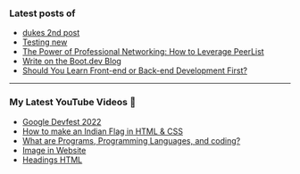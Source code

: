 ### Latest posts of 
<!-- BLOG-POST-LIST:START -->
- [dukes 2nd post](https://blog.codersalman.live/dukes-2nd-post)
- [Testing new](https://blog.codersalman.live/testing-new)
- [The Power of Professional Networking: How to Leverage PeerList](https://blog.codersalman.live/the-power-of-professional-networking-how-to-leverage-peerlist-1)
- [Write on the Boot.dev Blog](https://blog.codersalman.live/write-on-the-bootdev-blog-1)
- [Should You Learn Front-end or Back-end Development First?](https://blog.codersalman.live/should-you-learn-front-end-or-back-end-development-first-1)
<!-- BLOG-POST-LIST:END -->

<hr>

### My Latest YouTube Videos 🌱
<!-- YOUTUBE:START -->
- [Google Devfest 2022 ](https://www.youtube.com/watch?v=u_wWOf0LUxk)
- [How to make an Indian Flag in HTML &amp; CSS ](https://www.youtube.com/watch?v=5IxQYP8xTIE)
- [What are  Programs, Programming Languages, and coding? ](https://www.youtube.com/watch?v=9_b_2HpqasE)
- [Image in Website ](https://www.youtube.com/watch?v=g2bmNTShT-Q)
- [Headings HTML ](https://www.youtube.com/watch?v=YCgJBxAvboA)
<!-- YOUTUBE:END -->
